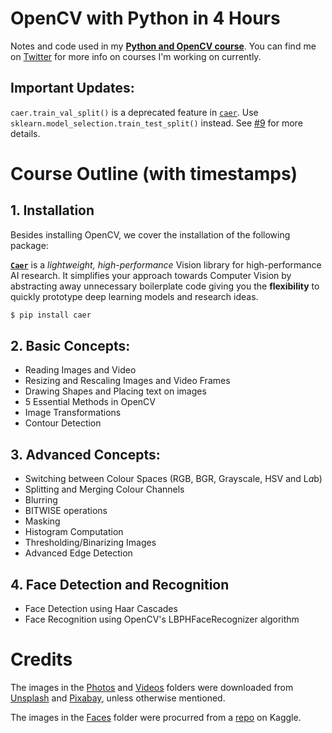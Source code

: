 # OpenCV with Python in 4 Hours
Notes and code used in my [**Python and OpenCV course**](https://youtu.be/oXlwWbU8l2o). You can find me on [Twitter](https://twitter.com/jasmcaus) for more info on courses I'm working on currently.


## Important Updates:
`caer.train_val_split()` is a deprecated feature in [`caer`](https://github.com/jasmcaus/caer/). Use `sklearn.model_selection.train_test_split()` instead. See [#9](https://github.com/jasmcaus/opencv-course/issues/9) for more details.


# Course Outline (with timestamps)
## 1. Installation
Besides installing OpenCV, we cover the installation of the following package:

[**`Caer`**](https://github.com/jasmcaus/caer/) is a *lightweight, high-performance* Vision library for high-performance AI research. It simplifies your approach towards Computer Vision by abstracting away unnecessary boilerplate code giving you the **flexibility** to quickly prototype deep learning models and research ideas. 
```bash
$ pip install caer
```


## 2. Basic Concepts:
- Reading Images and Video
- Resizing and Rescaling Images and Video Frames
- Drawing Shapes and Placing text on images
- 5 Essential Methods in OpenCV
- Image Transformations 
- Contour Detection 
    
## 3. Advanced Concepts:
- Switching between Colour Spaces (RGB, BGR, Grayscale, HSV and L*a*b)
- Splitting and Merging Colour Channels
- Blurring 
- BITWISE operations
- Masking 
- Histogram Computation
- Thresholding/Binarizing Images
- Advanced Edge Detection
    
## 4. Face Detection and Recognition
- Face Detection using Haar Cascades
- Face Recognition using OpenCV's LBPHFaceRecognizer algorithm 

# Credits
The images in the [Photos](https://github.com/jasmcaus/opencv-course/tree/master/Resources/Photos) and [Videos](https://github.com/jasmcaus/opencv-course/tree/master/Resources/Videos) folders were downloaded from [Unsplash](http://unsplash.com) and [Pixabay](http://pixabay.com), unless otherwise mentioned.


The images in the [Faces](https://github.com/jasmcaus/opencv-course/tree/master/Resources/Faces) folder were procurred from a [repo](https://www.kaggle.com/dansbecker/5-celebrity-faces-dataset) on Kaggle.
